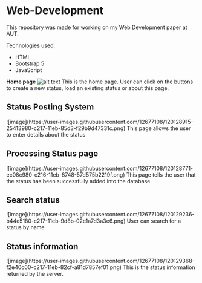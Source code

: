 # Web-Development
This repository was made for working on my Web Development paper at AUT.  <br>

Technologies used: 
* HTML
* Bootstrap 5
* JavaScript

<b>Home page</b>
![alt text](https://user-images.githubusercontent.com/12677108/120128976-41dd7180-c217-11eb-971f-902da560bd98.png)
This is the home page. User can click on the buttons to create a new status, load an existing status or about this page.

<h2>Status Posting System</h2>
![image](https://user-images.githubusercontent.com/12677108/120128915-25413980-c217-11eb-85d3-f29b9d47331c.png)
This page allows the user to enter details about the status

<h2>Processing Status page</h2>
![image](https://user-images.githubusercontent.com/12677108/120128771-ec08c980-c216-11eb-8748-57d575b2219f.png)
This page tells the user that the status has been successfully added into the database

<h2>Search status</h2>
![image](https://user-images.githubusercontent.com/12677108/120129236-b44e5180-c217-11eb-9d8b-02c1a7d3a3e6.png)
User can search for a status by name

<h2>Status information</h2>
![image](https://user-images.githubusercontent.com/12677108/120129368-f2e40c00-c217-11eb-82cf-a81d7857ef01.png)
This is the status information returned by the server.
